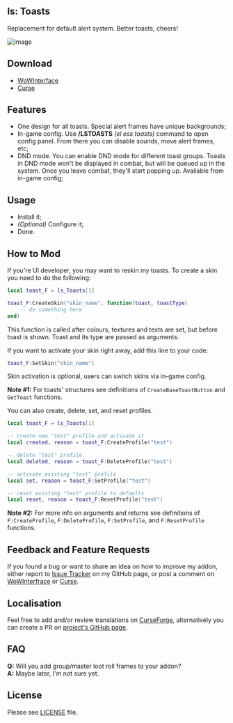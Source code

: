 ## ls: Toasts
Replacement for default alert system. Better toasts, cheers!

![image](http://i.imgur.com/PvzX6VF.gif)

## Download
- [WoWInterface](http://www.wowinterface.com/downloads/info24123.html)
- [Curse](http://mods.curse.com/addons/wow/ls-toasts)

## Features
- One design for all toasts. Special alert frames have unique backgrounds;
- In-game config. Use **/LSTOASTS** _(el ess toasts)_ command to open config panel. From there you can disable sounds, move alert frames, etc;
- DND mode. You can enable DND mode for different toast groups. Toasts in DND mode won't be displayed in combat, but will be queued up in the system. Once you leave combat, they'll start popping up. Available from in-game config;

## Usage
- Install it;
- _(Optional)_ Configure it;
- Done.

## How to Mod
If you're UI developer, you may want to reskin my toasts. To create a skin you need to do the following:

```Lua
local toast_F = ls_Toasts[1]

toast_F:CreateSkin("skin_name", function(toast, toastType)
	-- do something here
end)
```

This function is called after colours, textures and texts are set, but before toast is shown. Toast and its type are passed as arguments.

If you want to activate your skin right away, add this line to your code:

```Lua
toast_F:SetSkin("skin_name")
```

Skin activation is optional, users can switch skins via in-game config.

**Note #1:** For toasts' structures see definitions of `CreateBaseToastButton` and `GetToast` functions.

You can also create, delete, set, and reset profiles.

```Lua
local toast_F = ls_Toasts[1]

-- create new "test" profile and activate it
local created, reason = toast_F:CreateProfile("test")

-- delete "test" profile
local deleted, reason = toast_F:DeleteProfile("test")

-- activate existing "test" profile
local set, reason = toast_F:SetProfile("test")

-- reset existing "test" profile to defaults
local reset, reason = toast_F:ResetProfile("test")

```

**Note #2:** For more info on arguments and returns see definitions of `F:CreateProfile`, `F:DeleteProfile`, `F:SetProfile`, and `F:ResetProfile` functions.

## Feedback and Feature Requests
If you found a bug or want to share an idea on how to improve my addon, either report to [Issue Tracker](https://github.com/ls-/ls_Toasts/issues) on my GitHub page, or post a comment on [WoWInterfrace](http://www.wowinterface.com/downloads/info24123.html#comments) or [Curse](http://mods.curse.com/addons/wow/ls-toasts#comments).

## Localisation
Feel free to add and/or review translations on [CurseForge](https://wow.curseforge.com/addons/ls-toasts/localization/), alternatively you can create a PR on [project's GitHub page](https://github.com/ls-/ls_Toasts/pulls).

## FAQ
**Q:** Will you add group/master loot roll frames to your addon?<br/>
**A:** Maybe later, I'm not sure yet.

## License
Please see [LICENSE](https://github.com/ls-/ls_Toasts/blob/master/LICENSE.txt) file.
